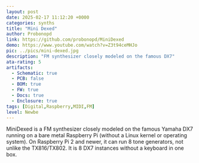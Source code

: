 ```yaml
---
layout: post
date: 2025-02-17 11:12:20 +0000
categories: synths
title: "Mini Dexed"
author: Probonopd
link: https://github.com/probonopd/MiniDexed
demo: https://www.youtube.com/watch?v=Z3t94ceMHJo
pic: ../pics/mini-dexed.jpg
description: "FM synthesizer closely modeled on the famous DX7"
ata-rating: 5
artifacts:
  - Schematic: true
  - PCB: false
  - BOM: true
  - FW: true
  - Docs: true
  - Enclosure: true
tags: [Digital,Raspberry,MIDI,FM]
level: Newbe
---
```


MiniDexed is a FM synthesizer closely modeled on the famous Yamaha DX7 running on a bare metal Raspberry Pi (without a Linux kernel or operating system). On Raspberry Pi 2 and newer, it can run 8 tone generators, not unlike the TX816/TX802. It is 8 DX7 instances without a keyboard in one box.